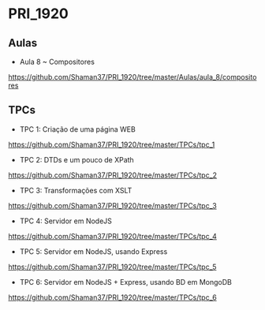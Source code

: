 # PRI_1920

## Aulas

- Aula 8 ~ Compositores

https://github.com/Shaman37/PRI_1920/tree/master/Aulas/aula_8/compositores

## TPCs

- TPC 1: Criação de uma página WEB

https://github.com/Shaman37/PRI_1920/tree/master/TPCs/tpc_1

- TPC 2: DTDs e um pouco de XPath 

https://github.com/Shaman37/PRI_1920/tree/master/TPCs/tpc_2

- TPC 3: Transformações com XSLT

https://github.com/Shaman37/PRI_1920/tree/master/TPCs/tpc_3


- TPC 4: Servidor em NodeJS

https://github.com/Shaman37/PRI_1920/tree/master/TPCs/tpc_4


- TPC 5: Servidor em NodeJS, usando Express

https://github.com/Shaman37/PRI_1920/tree/master/TPCs/tpc_5


- TPC 6: Servidor em NodeJS + Express, usando BD em MongoDB

https://github.com/Shaman37/PRI_1920/tree/master/TPCs/tpc_6

